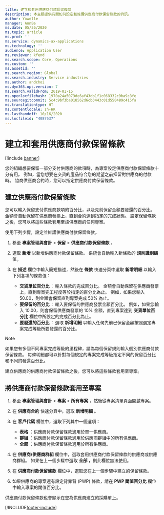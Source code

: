 ```yaml
---
title: 建立和套用供應商付款保留條款
description: 本主題提供有關如何設定和維護供應商付款保留條款的資訊。
author: Yowelle
manager: AnnBe
ms.date: 05/26/2020
ms.topic: article
ms.prod: ''
ms.service: dynamics-ax-applications
ms.technology: ''
audience: Application User
ms.reviewer: kfend
ms.search.scope: Core, Operations
ms.custom: ''
ms.assetid: ''
ms.search.region: Global
ms.search.industry: Service industries
ms.author: andchoi
ms.dyn365.ops.version: 7
ms.search.validFrom: 2019-01-15
ms.openlocfilehash: 1970a24a5073de6af43db1f1c068332c9ba9c8fe
ms.sourcegitcommit: 5c4c9bf3ba018562d6cb3443c01d550489c415fa
ms.translationtype: HT
ms.contentlocale: zh-HK
ms.lasthandoff: 10/16/2020
ms.locfileid: "4087637"
---
```

# <a name="create-and-apply-vendor-payment-retention-terms"></a>建立和套用供應商付款保留條款

[!include [banner](../includes/banner.md)] 

您的組織想要保留一部分支付供應商的款項時，為專案設定供應商付款保留條款十分有用。 例如，當您想要在交貨的產品符合您的期望之前扣留對供應商的付款時。 協商供應商合約時，您可以指定供應商付款保留條款。

## <a name="create-vendor-payment-retention-terms"></a>建立供應商付款保留條款

您可以輸入保留支付供應商款項的百分比，以及先前保留金額要發還的百分比。 金額會自動保留在供應商發票上，直到合約達到指定的完成狀態。 設定保留條款之後，您可以將這些條款套用至該供應商的任何專案。

使用下列步驟，設定並維護供應商付款保留條款。 

1. 移至 **專案管理與會計** > **保留** > **供應商付款保留條款** 。
2. 選取 **新增** 以新增供應商付款保留條款。 系統會自動輸入新條款的 **規則識別碼** 值。 
3. 在 **描述** 欄位中輸入簡短描述，然後在 **條款** 快速分頁中選取 **新增明細** 以輸入下列各項的條款值：

   - **交貨單位百分比** ：輸入條款的完成百分比。 金額會自動保留在供應商發票上，直到專案完工程度等於指定的百分比為止。 例如，如果您輸入 50.00，則金額會保留直到專案完成 50% 為止。
   - **要保留的百分比** ：輸入要保留的供應商發票金額百分比。 例如，如果您輸入 10.00，則會保留供應商發票的 10% 金額，直到專案達到 **交貨單位百分比** 欄位中所設定的完成百分比為止。
   - **要發還的百分比** ：選取 **新增明細** 以輸入任何先前已保留金額按照選定專案完成等級所要發還的百分比。

> [!NOTE]
> 如果您有多個不同專案完成等級的里程碑，請為每個保留規則輸入個別供應商付款保留條款。 每條明細都可以針對每個規定的專案完成等級指定不同的保留百分比和不同的發還百分比。

建立供應商的供應商付款保留條款之後，您可以將這些條款套用至專案。

## <a name="apply-vendor-retention-terms-to-a-project"></a>將供應商付款保留條款套用至專案

1. 移至 **專案管理與會計** > **專案** > **所有專案** ，然後從專案清單頁面開啟專案。
2. 在 **供應商合約** 快速分頁中，選取 **新增明細** 。
3. 在 **客戶代碼** 欄位中，選取下列其中一個選項： 

   - **表格** ：供應商付款保留條款適用於單一供應商。
   - **群組** ：供應商付款保留條款適用於供應商群組中的所有供應商。
   - **全部** ：供應商付款保留條款適用於所有供應商。

4. 在 **供應商/供應商群組** 欄位中，選取套用供應商付款保留條款的供應商或供應商群組。 如果在上一個步驟中選取 **全部** ，則此欄位無法使用。
5. 在 **供應商付款保留條款** 欄位中，選取您在上一個步驟中建立的保留條款。
6. 如果供應商的專案還有設定背靠背 (PWP) 條款，請在 **PWP 閾值百分比** 欄位中輸入專案的閾值百分比。

供應商付款保留條款也會顯示在您為供應商建立的採購單上。


[!INCLUDE[footer-include](../includes/footer-banner.md)]